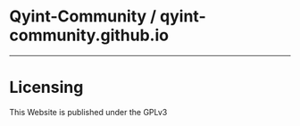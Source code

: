# Qyint-Community / qyint-community.github.io
- - -

# Licensing
This Website is published under the GPLv3